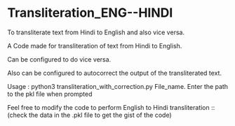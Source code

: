 # Transliteration_ENG--HINDI
To transliterate text from Hindi to English and also vice versa.


A Code made for transliteration of text from Hindi to English.

Can be configured to do vice versa.

Also can be configured to autocorrect the output of the transliterated text.


Usage : python3 transliteration_with_correction.py File_name. 
Enter the path to the pkl file when prompted 




Feel free to modify the code to perform English to Hindi transliteration ::(check the data in the .pkl file to get the gist of the code)

